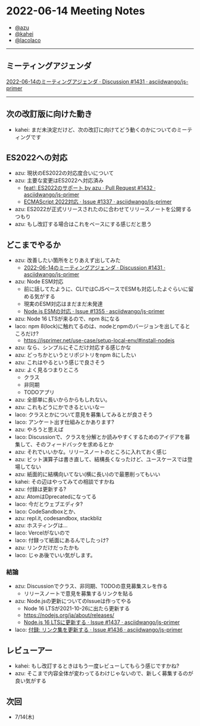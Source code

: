 # 2022-06-14 Meeting Notes

- [@azu](https://github.com/azu)
- [@kahei](https://github.com/kahei)
- [@lacolaco](https://github.com/lacolaco)

----

## ミーティングアジェンダ

[2022-06-14のミーティングアジェンダ · Discussion #1431 · asciidwango/js-primer](https://github.com/asciidwango/js-primer/discussions/1431)

----

## 次の改訂版に向けた動き

- kahei: まだ未決定だけど、次の改訂に向けてどう動くのかについてのミーティングです

## ES2022への対応

- azu: 現状のES2022の対応度合いについて
- azu: 主要な変更はES2022へ対応済み
  - [feat!: ES2022のサポート by azu · Pull Request #1432 · asciidwango/js-primer](https://github.com/asciidwango/js-primer/pull/1432)
  - [ECMAScript 2022対応 · Issue #1337 · asciidwango/js-primer](https://github.com/asciidwango/js-primer/issues/1337)
- azu: ES2022が正式リリースされたのに合わせてリリースノートを公開するつもり
- azu: もし改訂する場合はこれをベースにする感じだと思う

## どこまでやるか

- azu: 改善したい箇所をとりあえず出してみた
  - [2022-06-14のミーティングアジェンダ · Discussion #1431 · asciidwango/js-primer](https://github.com/asciidwango/js-primer/discussions/1431#discussioncomment-2945149)
- azu: Node ESM対応
  - 前に話してたように、CLIではCJSベースでESMも対応したよぐらいに留める気がする
  - 現実のESM対応はまだまだ未発達
  - [Node.js ESMの対応 · Issue #1355 · asciidwango/js-primer](https://github.com/asciidwango/js-primer/issues/1355)
- azu: Node 16 LTSが来るので、npm 8になる
- laco: npm 8(lock)に触れてるのは、nodeとnpmのバージョンを出してるところだけ?
  - https://jsprimer.net/use-case/setup-local-env/#install-nodejs
- azu: なら、シンプルにそこだけ対応する感じかな
- azu: どっちかというとリポジトリをnpm 8にしたい
- azu: これはやるという感じで良さそう
- azu: よく見るつまりところ
  - クラス
  - 非同期
  - TODOアプリ
- azu: 全部単に長いからからもしれない。
- azu: これもどうにかできるといいなー
- laco: クラスとかについて意見を募集してみるとが良さそう
- laco: アンケート出す仕組みとかあります?
- azu: やろうと思えば
- laco: Discussionで、クラスを分解とか読みやすくするためのアイデアを募集して、そのフィードバックを求めるとか
- azu: それでいいかな。リリースノートのところに入れておく感じ
- azu: ビット演算子は書き直して、結構長くなったけど、ユースケースでは登場してない
- azu: 紙面的に結構向いてない(横に長い)ので最悪削ってもいい
- kahei: その辺はやってみての相談ですかね
- azu: 付録は更新する?
- azu: AtomはDprecatedになってる
- laco: 今だとウェブエディタ?
- laco: CodeSandboxとか、
- azu: repl.it, codesandbox, stackbliz
- azu: ホスティングは…
- laco: Vercelがないので
- laco: 付録って紙面にあるんでしたっけ?
- azu: リンクだけだったかも
- laco: じゃあ後でいい気がします。

### 結論

- azu: Discussionでクラス、非同期、TODOの意見募集スレを作る
  - リリースノートで意見を募集するリンクを貼る
- azu: Node.jsの更新についてのIssueは作ってやる
  - Node 16 LTSが2021-10-26に出たら更新する
  - https://nodejs.org/ja/about/releases/
  - [Node.js 16 LTSに更新する · Issue #1437 · asciidwango/js-primer](https://github.com/asciidwango/js-primer/issues/1437)
- laco: [付録: リンク集を更新する · Issue #1436 · asciidwango/js-primer](https://github.com/asciidwango/js-primer/issues/1436)

## レビューアー

- kahei: もし改訂するときはもう一度レビューしてもらう感じですかね?
- azu: そこまで内容全体が変わってるわけじゃないので、新しく募集するのが良い気がする

## 次回

- 7/14(木)